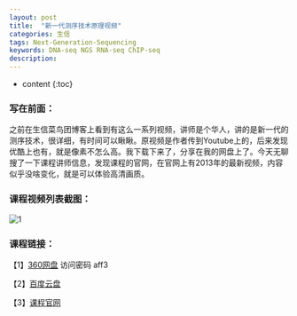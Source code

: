 ```yaml
---
layout: post
title:  "新一代测序技术原理视频"
categories: 生信 
tags: Next-Generation-Sequencing  
keywords: DNA-seq NGS RNA-seq ChIP-seq
description: 
---
```


* content
{:toc}

### 写在前面：
之前在生信菜鸟团博客上看到有这么一系列视频，讲师是个华人，讲的是新一代的测序技术，很详细，有时间可以瞅瞅。原视频是作者传到Youtube上的，后来发现优酷上也有，就是像素不怎么高。我下载下来了，分享在我的网盘上了。今天无聊搜了一下课程讲师信息，发现课程的官网，在官网上有2013年的最新视频，内容似乎没啥变化，就是可以体验高清画质。





### 课程视频列表截图：

![1](http://o7zaxp1i2.bkt.clouddn.com/NGS.png)

### 课程链接：

【1】[360网盘](https://yunpan.cn/cS2n2iikiKwah)  访问密码 aff3

【2】[百度云盘](http://pan.baidu.com/s/1i4TAs6L)

【3】[课程官网](http://compbio.iupui.edu/group/1/pages/next_gen_course)
